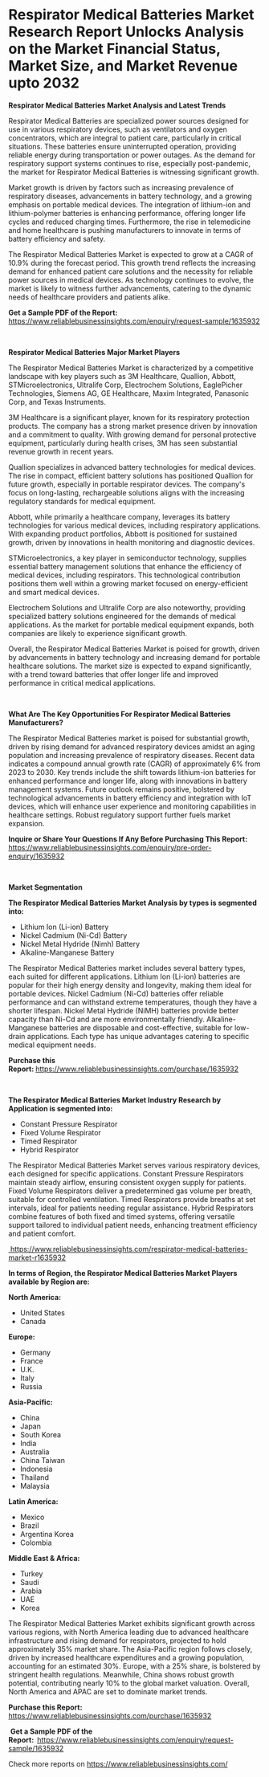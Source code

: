 <p><h1>Respirator Medical Batteries Market Research Report Unlocks Analysis on the Market Financial Status, Market Size, and Market Revenue upto 2032</h1></p><p><strong>Respirator Medical Batteries Market Analysis and Latest Trends</strong></p>
<p><p>Respirator Medical Batteries are specialized power sources designed for use in various respiratory devices, such as ventilators and oxygen concentrators, which are integral to patient care, particularly in critical situations. These batteries ensure uninterrupted operation, providing reliable energy during transportation or power outages. As the demand for respiratory support systems continues to rise, especially post-pandemic, the market for Respirator Medical Batteries is witnessing significant growth.</p><p>Market growth is driven by factors such as increasing prevalence of respiratory diseases, advancements in battery technology, and a growing emphasis on portable medical devices. The integration of lithium-ion and lithium-polymer batteries is enhancing performance, offering longer life cycles and reduced charging times. Furthermore, the rise in telemedicine and home healthcare is pushing manufacturers to innovate in terms of battery efficiency and safety.</p><p>The Respirator Medical Batteries Market is expected to grow at a CAGR of 10.9% during the forecast period. This growth trend reflects the increasing demand for enhanced patient care solutions and the necessity for reliable power sources in medical devices. As technology continues to evolve, the market is likely to witness further advancements, catering to the dynamic needs of healthcare providers and patients alike.</p></p>
<p><strong>Get a Sample PDF of the Report:&nbsp;</strong> <a href="https://www.reliablebusinessinsights.com/enquiry/request-sample/1635932?utm_campaign=2208&utm_medium=2&utm_source=Github&utm_content=ia&utm_term=23032025&utm_id=respirator-medical-batteries">https://www.reliablebusinessinsights.com/enquiry/request-sample/1635932</a></p>
<p>&nbsp;</p>
<p><strong>Respirator Medical Batteries Major Market Players</strong></p>
<p><p>The Respirator Medical Batteries Market is characterized by a competitive landscape with key players such as 3M Healthcare, Quallion, Abbott, STMicroelectronics, Ultralife Corp, Electrochem Solutions, EaglePicher Technologies, Siemens AG, GE Healthcare, Maxim Integrated, Panasonic Corp, and Texas Instruments.</p><p>3M Healthcare is a significant player, known for its respiratory protection products. The company has a strong market presence driven by innovation and a commitment to quality. With growing demand for personal protective equipment, particularly during health crises, 3M has seen substantial revenue growth in recent years.</p><p>Quallion specializes in advanced battery technologies for medical devices. The rise in compact, efficient battery solutions has positioned Quallion for future growth, especially in portable respirator devices. The company's focus on long-lasting, rechargeable solutions aligns with the increasing regulatory standards for medical equipment.</p><p>Abbott, while primarily a healthcare company, leverages its battery technologies for various medical devices, including respiratory applications. With expanding product portfolios, Abbott is positioned for sustained growth, driven by innovations in health monitoring and diagnostic devices.</p><p>STMicroelectronics, a key player in semiconductor technology, supplies essential battery management solutions that enhance the efficiency of medical devices, including respirators. This technological contribution positions them well within a growing market focused on energy-efficient and smart medical devices.</p><p>Electrochem Solutions and Ultralife Corp are also noteworthy, providing specialized battery solutions engineered for the demands of medical applications. As the market for portable medical equipment expands, both companies are likely to experience significant growth.</p><p>Overall, the Respirator Medical Batteries Market is poised for growth, driven by advancements in battery technology and increasing demand for portable healthcare solutions. The market size is expected to expand significantly, with a trend toward batteries that offer longer life and improved performance in critical medical applications.</p></p>
<p>&nbsp;</p>
<p><strong>What Are The Key Opportunities For Respirator Medical Batteries Manufacturers?</strong></p>
<p><p>The Respirator Medical Batteries market is poised for substantial growth, driven by rising demand for advanced respiratory devices amidst an aging population and increasing prevalence of respiratory diseases. Recent data indicates a compound annual growth rate (CAGR) of approximately 6% from 2023 to 2030. Key trends include the shift towards lithium-ion batteries for enhanced performance and longer life, along with innovations in battery management systems. Future outlook remains positive, bolstered by technological advancements in battery efficiency and integration with IoT devices, which will enhance user experience and monitoring capabilities in healthcare settings. Robust regulatory support further fuels market expansion.</p></p>
<p><strong>Inquire or Share Your Questions If Any Before Purchasing This Report:</strong> <a href="https://www.reliablebusinessinsights.com/enquiry/pre-order-enquiry/1635932?utm_campaign=2208&utm_medium=2&utm_source=Github&utm_content=ia&utm_term=23032025&utm_id=respirator-medical-batteries">https://www.reliablebusinessinsights.com/enquiry/pre-order-enquiry/1635932</a></p>
<p>&nbsp;</p>
<p><strong>Market Segmentation</strong></p>
<p><strong>The Respirator Medical Batteries Market Analysis by types is segmented into:</strong></p>
<p><ul><li>Lithium Ion (Li-ion) Battery</li><li>Nickel Cadmium (Ni-Cd) Battery</li><li>Nickel Metal Hydride (Nimh) Battery</li><li>Alkaline-Manganese Battery</li></ul></p>
<p><p>The Respirator Medical Batteries market includes several battery types, each suited for different applications. Lithium Ion (Li-ion) batteries are popular for their high energy density and longevity, making them ideal for portable devices. Nickel Cadmium (Ni-Cd) batteries offer reliable performance and can withstand extreme temperatures, though they have a shorter lifespan. Nickel Metal Hydride (NiMH) batteries provide better capacity than Ni-Cd and are more environmentally friendly. Alkaline-Manganese batteries are disposable and cost-effective, suitable for low-drain applications. Each type has unique advantages catering to specific medical equipment needs.</p></p>
<p><strong>Purchase this Report:&nbsp;</strong><a href="https://www.reliablebusinessinsights.com/purchase/1635932?utm_campaign=2208&utm_medium=2&utm_source=Github&utm_content=ia&utm_term=23032025&utm_id=respirator-medical-batteries">https://www.reliablebusinessinsights.com/purchase/1635932</a></p>
<p>&nbsp;</p>
<p><strong>The Respirator Medical Batteries Market Industry Research by Application is segmented into:</strong></p>
<p><ul><li>Constant Pressure Respirator</li><li>Fixed Volume Respirator</li><li>Timed Respirator</li><li>Hybrid Respirator</li></ul></p>
<p><p>The Respirator Medical Batteries Market serves various respiratory devices, each designed for specific applications. Constant Pressure Respirators maintain steady airflow, ensuring consistent oxygen supply for patients. Fixed Volume Respirators deliver a predetermined gas volume per breath, suitable for controlled ventilation. Timed Respirators provide breaths at set intervals, ideal for patients needing regular assistance. Hybrid Respirators combine features of both fixed and timed systems, offering versatile support tailored to individual patient needs, enhancing treatment efficiency and patient comfort.</p></p>
<p><a href="https://www.reliablebusinessinsights.com/respirator-medical-batteries-market-r1635932?utm_campaign=2208&utm_medium=2&utm_source=Github&utm_content=ia&utm_term=23032025&utm_id=respirator-medical-batteries">&nbsp;https://www.reliablebusinessinsights.com/respirator-medical-batteries-market-r1635932</a></p>
<p><strong>In terms of Region, the Respirator Medical Batteries Market Players available by Region are:</strong></p>
<p>
    <p> <strong> North America: </strong>
        <ul>
            <li>United States</li>
            <li>Canada</li>
        </ul>
        </p> 
    <p> <strong> Europe: </strong>
        <ul>
            <li>Germany</li>
            <li>France</li>
            <li>U.K.</li>
            <li>Italy</li>
            <li>Russia</li>
        </ul>
        </p> 
    <p> <strong> Asia-Pacific: </strong>
        <ul>
            <li>China</li>
            <li>Japan</li>
            <li>South Korea</li>
            <li>India</li>
            <li>Australia</li>
            <li>China Taiwan</li>
            <li>Indonesia</li>
            <li>Thailand</li>
            <li>Malaysia</li>
        </ul>
        </p> 
    <p> <strong> Latin America: </strong>
        <ul>
            <li>Mexico</li>
            <li>Brazil</li>
            <li>Argentina Korea</li>
            <li>Colombia</li>
        </ul>
        </p> 
    <p> <strong> Middle East & Africa: </strong>
        <ul>
            <li>Turkey</li>
            <li>Saudi</li>
            <li>Arabia</li>
            <li>UAE</li>
            <li>Korea</li>
        </ul>
    </p>
    </p>
<p><p>The Respirator Medical Batteries Market exhibits significant growth across various regions, with North America leading due to advanced healthcare infrastructure and rising demand for respirators, projected to hold approximately 35% market share. The Asia-Pacific region follows closely, driven by increased healthcare expenditures and a growing population, accounting for an estimated 30%. Europe, with a 25% share, is bolstered by stringent health regulations. Meanwhile, China shows robust growth potential, contributing nearly 10% to the global market valuation. Overall, North America and APAC are set to dominate market trends.</p></p>
<p><strong>Purchase this Report: </strong><a href="https://www.reliablebusinessinsights.com/purchase/1635932?utm_campaign=2208&utm_medium=2&utm_source=Github&utm_content=ia&utm_term=23032025&utm_id=respirator-medical-batteries">https://www.reliablebusinessinsights.com/purchase/1635932</a></p>
<p>&nbsp;<strong>Get a Sample PDF of the Report:&nbsp;&nbsp;</strong><a href="https://www.reliablebusinessinsights.com/enquiry/request-sample/1635932?utm_campaign=2208&utm_medium=2&utm_source=Github&utm_content=ia&utm_term=23032025&utm_id=respirator-medical-batteries">https://www.reliablebusinessinsights.com/enquiry/request-sample/1635932</a></p>
<p><strong></strong></p>
<p>Check more reports on <a href="https://www.reliablebusinessinsights.com/?utm_campaign=2208&utm_medium=2&utm_source=Github&utm_content=ia&utm_term=23032025&utm_id=respirator-medical-batteries">https://www.reliablebusinessinsights.com/</a></p>